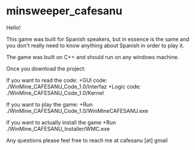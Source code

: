 minsweeper_cafesanu
===================

Hello!

This game was built for Spanish speakers, but in essence is the same and you don't really need
to know anything about Spanish in order to play it.

The game was built on C++ and should run on any windows machine.

Once you download the project:

If you want to read the code:
    +GUI code:   ./WinMine_CAFESANU_Code_1.0/Interfaz
    +Logic code: ./WinMine_CAFESANU_Code_1.0/Kernel

If you want to play the game:
    +Run         ./WinMine_CAFESANU_Code_1.0/WinMineCAFESANU.exe

If you want to actually install the game
    +Run         ./WinMine_CAFESANU_Installer/WMC.exe

Any questions please feel free to reach me at cafesanu [at] gmail
